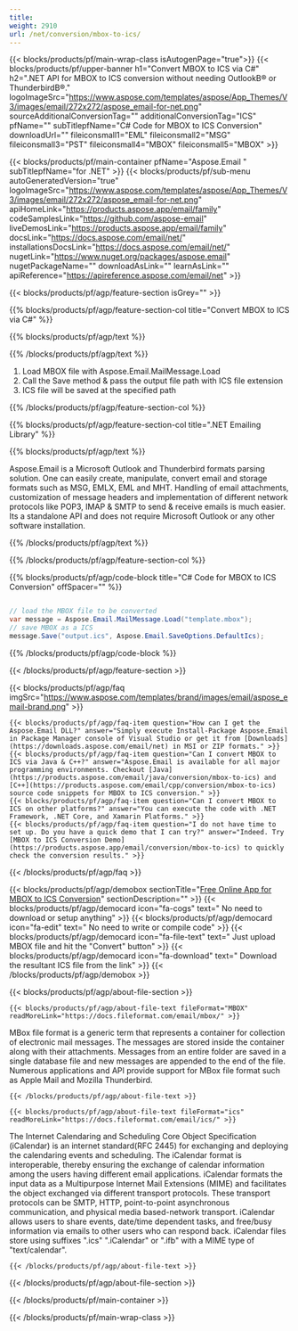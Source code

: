 ```yaml
---
title:  
weight: 2910
url: /net/conversion/mbox-to-ics/ 
---
```


{{< blocks/products/pf/main-wrap-class isAutogenPage="true">}}
{{< blocks/products/pf/upper-banner h1="Convert MBOX to ICS via C#" h2=".NET API for MBOX to ICS conversion without needing OutlookВ® or ThunderbirdВ®." logoImageSrc="https://www.aspose.com/templates/aspose/App_Themes/V3/images/email/272x272/aspose_email-for-net.png" sourceAdditionalConversionTag="" additionalConversionTag="ICS" pfName="" subTitlepfName="C# Code for MBOX to ICS Conversion" downloadUrl="" fileiconsmall1="EML" fileiconsmall2="MSG" fileiconsmall3="PST" fileiconsmall4="MBOX" fileiconsmall5="MBOX" >}}

{{< blocks/products/pf/main-container pfName="Aspose.Email " subTitlepfName="for .NET" >}}
{{< blocks/products/pf/sub-menu autoGeneratedVersion="true" logoImageSrc="https://www.aspose.com/templates/aspose/App_Themes/V3/images/email/272x272/aspose_email-for-net.png" apiHomeLink="https://products.aspose.app/email/family" codeSamplesLink="https://github.com/aspose-email" liveDemosLink="https://products.aspose.app/email/family" docsLink="https://docs.aspose.com/email/net/" installationsDocsLink="https://docs.aspose.com/email/net/" nugetLink="https://www.nuget.org/packages/aspose.email" nugetPackageName="" downloadAsLink="" learnAsLink="" apiReference="https://apireference.aspose.com/email/net" >}}

{{< blocks/products/pf/agp/feature-section isGrey="" >}}

{{% blocks/products/pf/agp/feature-section-col title="Convert MBOX to ICS via C#" %}}

{{% blocks/products/pf/agp/text %}}

{{% /blocks/products/pf/agp/text %}}

1.  Load MBOX file with Aspose.Email.MailMessage.Load
1.  Call the Save method & pass the output file path with ICS file extension
1.  ICS file will be saved at the specified path

{{% /blocks/products/pf/agp/feature-section-col %}}

{{% blocks/products/pf/agp/feature-section-col title=".NET Emailing Library" %}}

{{% blocks/products/pf/agp/text %}}

 Aspose.Email is a Microsoft Outlook and Thunderbird formats parsing solution. One can easily create, manipulate, convert email and storage formats such as MSG, EMLX, EML and MHT. Handling of email attachments, customization of message headers and implementation of different network protocols like POP3, IMAP & SMTP to send & receive emails is much easier. Its a standalone API and does not require Microsoft Outlook or any other software installation.

{{% /blocks/products/pf/agp/text %}}

{{% /blocks/products/pf/agp/feature-section-col %}}

{{% blocks/products/pf/agp/code-block title="C# Code for MBOX to ICS Conversion" offSpacer="" %}}

```cs

// load the MBOX file to be converted
var message = Aspose.Email.MailMessage.Load("template.mbox"); 
// save MBOX as a ICS 
message.Save("output.ics", Aspose.Email.SaveOptions.DefaultIcs);

```

{{% /blocks/products/pf/agp/code-block %}}

{{< /blocks/products/pf/agp/feature-section >}}

{{< blocks/products/pf/agp/faq imgSrc="https://www.aspose.com/templates/brand/images/email/aspose_email-brand.png" >}}

    {{< blocks/products/pf/agp/faq-item question="How can I get the Aspose.Email DLL?" answer="Simply execute Install-Package Aspose.Email in Package Manager console of Visual Studio or get it from [Downloads](https://downloads.aspose.com/email/net) in MSI or ZIP formats." >}}
    {{< blocks/products/pf/agp/faq-item question="Can I convert MBOX to ICS via Java & C++?" answer="Aspose.Email is available for all major programming environments. Checkout [Java](https://products.aspose.com/email/java/conversion/mbox-to-ics) and [C++](https://products.aspose.com/email/cpp/conversion/mbox-to-ics) source code snippets for MBOX to ICS conversion." >}}
    {{< blocks/products/pf/agp/faq-item question="Can I convert MBOX to ICS on other platforms?" answer="You can execute the code with .NET Framework, .NET Core, and Xamarin Platforms." >}}
    {{< blocks/products/pf/agp/faq-item question="I do not have time to set up. Do you have a quick demo that I can try?" answer="Indeed. Try [MBOX to ICS Conversion Demo](https://products.aspose.app/email/conversion/mbox-to-ics) to quickly check the conversion results." >}}
 
{{< /blocks/products/pf/agp/faq >}}

<!-- aboutfile Starts -->

{{< blocks/products/pf/agp/demobox sectionTitle="[Free Online App for MBOX to ICS Conversion](https://products.aspose.app/email/conversion/mbox-to-ics)" sectionDescription="" >}}
        {{< blocks/products/pf/agp/democard icon="fa-cogs" text=" No need to download or setup anything" >}}
        {{< blocks/products/pf/agp/democard icon="fa-edit" text=" No need to write or compile code" >}}
        {{< blocks/products/pf/agp/democard icon="fa-file-text" text=" Just upload MBOX file and hit the \"Convert\" button" >}}
        {{< blocks/products/pf/agp/democard icon="fa-download" text=" Download the resultant ICS file from the link" >}}
{{< /blocks/products/pf/agp/demobox >}}

{{< blocks/products/pf/agp/about-file-section >}}

    {{< blocks/products/pf/agp/about-file-text fileFormat="MBOX" readMoreLink="https://docs.fileformat.com/email/mbox/" >}}
MBox file format is a generic term that represents a container for collection of electronic mail messages. The messages are stored inside the container along with their attachments. Messages from an entire folder are saved in a single database file and new messages are appended to the end of the file. Numerous applications and API provide support for MBox file format such as Apple Mail and Mozilla Thunderbird.

    {{< /blocks/products/pf/agp/about-file-text >}}

    {{< blocks/products/pf/agp/about-file-text fileFormat="ics" readMoreLink="https://docs.fileformat.com/email/ics/" >}}
The Internet Calendaring and Scheduling Core Object Specification (iCalendar) is an internet standard(RFC 2445) for exchanging and deploying the calendaring events and scheduling.  The iCalendar format is interoperable, thereby ensuring the exchange of calendar information among the users having different email applications. iCalendar formats the input data as a Multipurpose Internet Mail Extensions (MIME) and facilitates the object exchanged via different transport protocols. These transport protocols can be SMTP, HTTP, point-to-point asynchronous communication, and physical media based-network transport. iCalendar allows users to share events, date/time dependent tasks, and free/busy information via emails to other users who can respond back. iCalendar files store using suffixes  ".ics" ".iCalendar" or ".ifb" with a MIME type of "text/calendar".

    {{< /blocks/products/pf/agp/about-file-text >}}

{{< /blocks/products/pf/agp/about-file-section >}}

<!-- aboutfile Ends -->

{{< /blocks/products/pf/main-container >}}
    
{{< /blocks/products/pf/main-wrap-class >}}